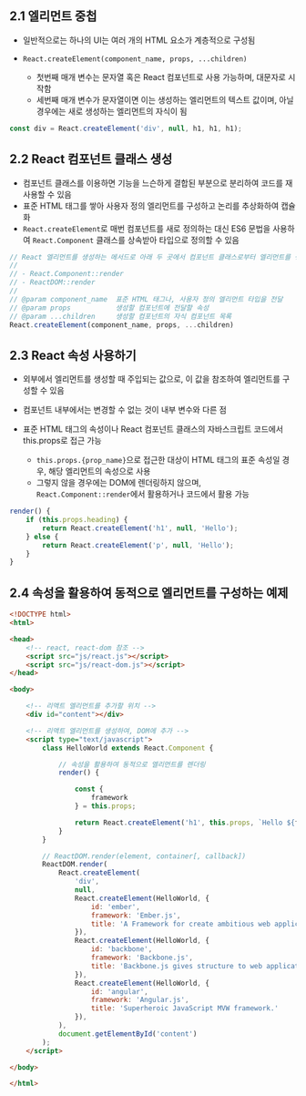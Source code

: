## 2.1 엘리먼트 중첩

- 일반적으로는 하나의 UI는 여러 개의 HTML 요소가 계층적으로 구성됨
- `React.createElement(component_name, props, ...children)`

    - 첫번째 매개 변수는 문자열 혹은 React 컴포넌트로 사용 가능하며, 대문자로 시작함
    - 세번째 매개 변수가 문자열이면 이는 생성하는 엘리먼트의 텍스트 값이며, 아닐 경우에는 새로 생성하는 엘리먼트의 자식이 됨

```js
const div = React.createElement('div', null, h1, h1, h1);
```

## 2.2 React 컴포넌트 클래스 생성

- 컴포넌트 클래스를 이용하면 기능을 느슨하게 결합된 부분으로 분리하여 코드를 재사용할 수 있음
- 표준 HTML 태그를 쌓아 사용자 정의 엘리먼트를 구성하고 논리를 추상화하여 캡슐화
- `React.createElement`로 매번 컴포넌트를 새로 정의하는 대신 ES6 문법을 사용하여 `React.Component` 클래스를 상속받아 타입으로 정의할 수 있음

```js
// React 엘리먼트를 생성하는 메서드로 아래 두 곳에서 컴포넌트 클래스로부터 엘리먼트를 생성
//
// - React.Component::render
// - ReactDOM::render
//
// @param component_name  표준 HTML 태그나, 사용자 정의 엘리먼트 타입을 전달
// @param props           생성할 컴포넌트에 전달할 속성
// @param ...children     생성할 컴포넌트의 자식 컴포넌트 목록
React.createElement(component_name, props, ...children)
```

## 2.3 React 속성 사용하기

- 외부에서 엘리먼트를 생성할 때 주입되는 값으로, 이 값을 참조하여 엘리먼트를 구성할 수 있음
- 컴포넌트 내부에서는 변경할 수 없는 것이 내부 변수와 다른 점
- 표준 HTML 태그의 속성이나 React 컴포넌트 클래스의 자바스크립트 코드에서 this.props로 접근 가능

    - `this.props.{prop_name}`으로 접근한 대상이 HTML 태그의 표준 속성일 경우, 해당 엘리먼트의 속성으로 사용
    - 그렇지 않을 경우에는 DOM에 렌더링하지 않으며, `React.Component::render`에서 활용하거나 코드에서 활용 가능

```js
render() {
    if (this.props.heading) {
        return React.createElement('h1', null, 'Hello');
    } else {
        return React.createElement('p', null, 'Hello');
    }
}
```

## 2.4 속성을 활용하여 동적으로 엘리먼트를 구성하는 예제

```html
<!DOCTYPE html>
<html>

<head>
    <!-- react, react-dom 참조 -->
    <script src="js/react.js"></script>
    <script src="js/react-dom.js"></script>
</head>

<body>

    <!-- 리액트 엘리먼트를 추가할 위치 -->
    <div id="content"></div>

    <!-- 리액트 엘리먼트를 생성하여, DOM에 추가 -->
    <script type="text/javascript">
        class HelloWorld extends React.Component {

            // 속성을 활용하여 동적으로 엘리먼트를 렌더링
            render() {

                const {
                    framework
                } = this.props;

                return React.createElement('h1', this.props, `Hello ${framework} world !`);
            }
        }

        // ReactDOM.render(element, container[, callback])
        ReactDOM.render(
            React.createElement(
                'div',
                null,
                React.createElement(HelloWorld, {
                    id: 'ember',
                    framework: 'Ember.js',
                    title: 'A Framework for create ambitious web applications.'
                }),
                React.createElement(HelloWorld, {
                    id: 'backbone',
                    framework: 'Backbone.js',
                    title: 'Backbone.js gives structure to web applications ...'
                }),
                React.createElement(HelloWorld, {
                    id: 'angular',
                    framework: 'Angular.js',
                    title: 'Superheroic JavaScript MVW framework.'
                }),
            ),
            document.getElementById('content')
        );
    </script>

</body>

</html>
```
